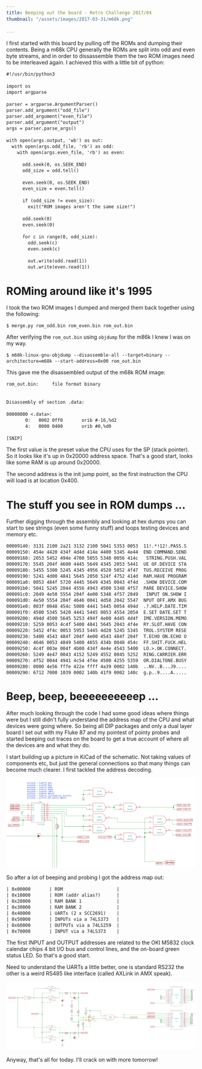 ```yaml
---
title: Beeping out the board - Retro Challenge 2017/04
thumbnail: "/assets/images/2017-03-31/m68k.png"

---
```


I first started with this board by pulling off the ROMs and dumping their contents. Being a m68k CPU generally the ROMs are split into odd and even byte streams, and in order to dissassemble them the two ROM images need to be interleaved again. I achieved this with a little bit of python:

```
#!/usr/bin/python3

import os
import argparse

parser = argparse.ArgumentParser()
parser.add_argument("odd_file")
parser.add_argument("even_file")
parser.add_argument("output")
args = parser.parse_args()

with open(args.output, 'wb') as out:
  with open(args.odd_file, 'rb') as odd:
    with open(args.even_file, 'rb') as even:

      odd.seek(0, os.SEEK_END)
      odd_size = odd.tell()

      even.seek(0, os.SEEK_END)
      even_size = even.tell()

      if (odd_size != even_size):
        exit("ROM images aren't the same size!")

      odd.seek(0)
      even.seek(0)

      for c in range(0, odd_size):
        odd.seek(c)
        even.seek(c)

        out.write(odd.read(1))
        out.write(even.read(1))
```

# ROMing around like it's 1995

I took the two ROM images I dumped and merged them back together using the following:

```
$ merge.py rom_odd.bin rom_even.bin rom_out.bin
```

After verifying the `rom_out.bin` using `objdump` for the m86k I knew I was on my way.

```
$ m68k-linux-gnu-objdump --disassemble-all --target=binary --architecture=m68k --start-address=0x00 rom_out.bin
```

This gave me the disassembled output of the m68k ROM image:

```
rom_out.bin:     file format binary


Disassembly of section .data:

00000000 <.data>:
       0:	0002 0ff0      	orib #-16,%d2
       4:	0000 0400      	orib #0,%d0

[SNIP]
```

The first value is the preset value the CPU uses for the SP (stack pointer). So
it looks like it's up in 0x20000 address space. That's a good start, looks like
some RAM is up around 0x20000.

The second address is the init jump point, so the first instruction the CPU
will load is at location 0x400.

# The stuff you see in ROM dumps ...

Further digging through the assembly and looking at hex dumps you can start to
see strings (even some funny stuff) and loops testing devices and memory etc.
```
00009140: 3131 2100 2a21 3132 2100 5041 5353 0053  11!.*!12!.PASS.S
00009150: 454e 4420 434f 4d4d 414e 4400 5345 4e44  END COMMAND.SEND
00009160: 2053 5452 494e 4700 5055 5348 0056 414c   STRING.PUSH.VAL
00009170: 5545 204f 4600 4445 5649 4345 2053 5441  UE OF.DEVICE STA
00009180: 5455 5300 5245 4345 4956 4520 5052 4f47  TUS.RECEIVE PROG
00009190: 5241 4d00 4841 5645 2050 524f 4752 414d  RAM.HAVE PROGRAM
000091a0: 0053 484f 5720 4445 5649 4345 0043 4f4d  .SHOW DEVICE.COM
000091b0: 5041 5245 2044 4556 4943 4500 5348 4f57  PARE DEVICE.SHOW
000091c0: 2049 4e50 5554 204f 4e00 5348 4f57 2049   INPUT ON.SHOW I
000091d0: 4e50 5554 204f 4646 0041 4d58 2042 5547  NPUT OFF.AMX BUG
000091e0: 003f 0048 454c 5000 4441 5445 0054 494d  .?.HELP.DATE.TIM
000091f0: 4500 5345 5420 4441 5445 0053 4554 2054  E.SET DATE.SET T
00009200: 494d 4500 5645 5253 494f 4e00 4d45 4d4f  IME.VERSION.MEMO
00009210: 5259 0053 4c4f 5400 4841 5645 2043 4f4e  RY.SLOT.HAVE CON
00009220: 5452 4f4c 0053 5953 5445 4d20 5245 5345  TROL.SYSTEM RESE
00009230: 5400 4543 484f 204f 4e00 4543 484f 204f  T.ECHO ON.ECHO O
00009240: 4646 0053 4849 5400 4655 434b 0048 454c  FF.SHIT.FUCK.HEL
00009250: 4c4f 003e 004f 4b00 434f 4e4e 4543 5400  LO.>.OK.CONNECT.
00009260: 5249 4e47 0043 4152 5249 4552 0045 5252  RING.CARRIER.ERR
00009270: 4f52 0044 4941 4c54 4f4e 4500 4255 5359  OR.DIALTONE.BUSY
00009280: 0000 4e56 fffe 422e ffff 4a39 0002 140b  ..NV..B...J9....
00009290: 6712 7000 1039 0002 140b 41f9 0002 140c  g.p..9....A.....
```

# Beep, beep, beeeeeeeeeep ...

After much looking through the code I had some good ideas where things were but I still didn't fully understand the address map of the CPU and what devices were going where. So being all DIP packages and only a dual layer board I set out with my Fluke 87 and my pointest of pointy probes and started beeping out traces on the board to get a true account of where all the devices are and what they do.

I start building up a picture in KiCad of the schematic. Not taking values of components etc, but just the general connections so that many things can become much clearer. I first tackled the address decoding.

[![AMX AXC 68000 address decoding](/assets/images/2017-04-03/tmb_address-decoding.png)](/assets/images/2017-04-03/address-decoding.png)

So after a lot of beeping and probing I got the address map out:

```
| 0x00000       | ROM                    |
| 0x10000       | ROM (addr alias?)      |
| 0x20000       | RAM BANK 1             |
| 0x30000       | RAM BANK 2             |
| 0x40000       | UARTs (2 x SCC2691)    |
| 0x50000       | INPUTs via a 74LS373   |
| 0x60000       | OUTPUTs via a 74LS259  |
| 0x70000       | INPUT via a 74LS373    |
```

The first INPUT and OUTPUT addresses are related to the OKI M5832 clock calendar chips 4 bit I/O bus and control lines, and the on-board green status LED. So that's a good start.

Need to understand the UARTs a little better, one is standard RS232 the other is a weird RS485 like interface (called AXLink in AMX speak).

[![AXLink bus schematic](/assets/images/2017-04-03/tmb_axlink_bus.png)](/assets/images/2017-04-03/axlink_bus.png)

Anyway, that's all for today. I'll crack on with more tomorrow!

